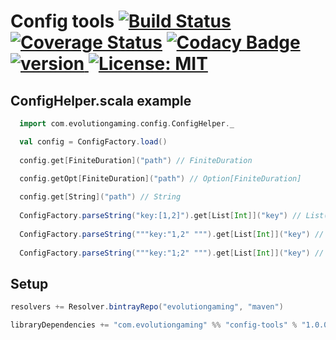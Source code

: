 # Config tools [![Build Status](https://travis-ci.org/evolution-gaming/config-tools.svg)](https://travis-ci.org/evolution-gaming/config-tools) [![Coverage Status](https://coveralls.io/repos/evolution-gaming/config-tools/badge.svg)](https://coveralls.io/r/evolution-gaming/config-tools) [![Codacy Badge](https://api.codacy.com/project/badge/Grade/4f7d71390d8949fd83a4382a6db57f1b)](https://www.codacy.com/app/evolution-gaming/config-tools?utm_source=github.com&amp;utm_medium=referral&amp;utm_content=evolution-gaming/config-tools&amp;utm_campaign=Badge_Grade) [ ![version](https://api.bintray.com/packages/evolutiongaming/maven/config-tools/images/download.svg) ](https://bintray.com/evolutiongaming/maven/config-tools/_latestVersion) [![License: MIT](https://img.shields.io/badge/License-MIT-yellowgreen.svg)](https://opensource.org/licenses/MIT)

## ConfigHelper.scala example

```scala
  import com.evolutiongaming.config.ConfigHelper._

  val config = ConfigFactory.load()
  
  config.get[FiniteDuration]("path") // FiniteDuration

  config.getOpt[FiniteDuration]("path") // Option[FiniteDuration]
  
  config.get[String]("path") // String
  
  ConfigFactory.parseString("key:[1,2]").get[List[Int]]("key") // List(1,2)
  
  ConfigFactory.parseString("""key:"1,2" """).get[List[Int]]("key") // List(1,2)
  
  ConfigFactory.parseString("""key:"1;2" """).get[List[Int]]("key") // List(1,2)
```

## Setup

```scala
resolvers += Resolver.bintrayRepo("evolutiongaming", "maven")

libraryDependencies += "com.evolutiongaming" %% "config-tools" % "1.0.0"
```

